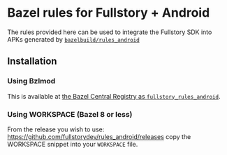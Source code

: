 # Bazel rules for Fullstory + Android

The rules provided here can be used to integrate the Fullstory SDK into APKs generated by [`bazelbuild/rules_android`](https://github.com/bazelbuild/rules_android)

## Installation

### Using Bzlmod

This is available at [the Bazel Central Registry as `fullstory_rules_android`](https://registry.bazel.build/modules/fullstory_rules_android).

### Using WORKSPACE (Bazel 8 or less)

From the release you wish to use:
<https://github.com/fullstorydev/rules_android/releases>
copy the WORKSPACE snippet into your `WORKSPACE` file.
